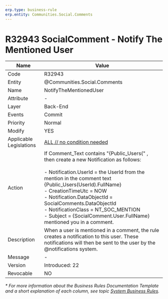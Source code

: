 ```yaml
---
erp.type: business-rule
erp.entity: Communities.Social.Comments
---
```


# R32943 SocialComment - Notify The Mentioned User

| Name | Value |
| ---- | ----- |
| Code | R32943 |
| Entity | @Communities.Social.Comments |
| Name | NotifyTheMentionedUser |
| Attribute | - |
| Layer | Back-End |
| Events | Commit |
| Priority | Normal |
| Modify | YES |
| Applicable Legislations | [ALL // no condition needed](xref:applicable-legislations) |
| Action | If Comment_Text contains "{Public_Users(" , <br> then create a new Notification as follows: <br><br> - Notification.UserId = the UserId from the mention in the comment text {Public_Users(UserId).FullName} <br> - CreationTimeUtc =  NOW <br> - Notification.DataObjectId = SocialComments.DataObjectId <br> - NotificationClass = NT_SOC_MENTION <br> - Subject = {SocialComment.User.FullName} mentioned you in a comment. |
| Description| When a user is mentioned in a comment, the rule creates a notification to this user. These notifications will then be sent to the user by the @notifications system.|  
| Message | - |
| Version | Introduced: 22 |
| Revocable | NO |

*\* For more information about the Business Rules Documentation Template and a short explanation of each column, see
topic [System Business Rules](../templates/template-description-system-business-rules.md).*
